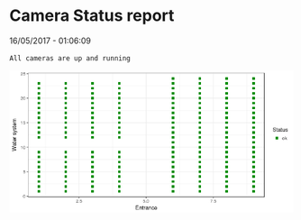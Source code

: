 Camera Status report
================
16/05/2017 - 01:06:09

    All cameras are up and running

![](camreport_files/figure-markdown_github/unnamed-chunk-2-1.png)
